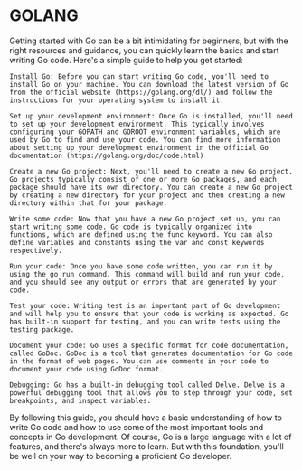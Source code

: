 # GOLANG
Getting started with Go can be a bit intimidating for beginners, but with the right resources and guidance, you can quickly learn the basics and start writing Go code. Here's a simple guide to help you get started:

    Install Go: Before you can start writing Go code, you'll need to install Go on your machine. You can download the latest version of Go from the official website (https://golang.org/dl/) and follow the instructions for your operating system to install it.

    Set up your development environment: Once Go is installed, you'll need to set up your development environment. This typically involves configuring your GOPATH and GOROOT environment variables, which are used by Go to find and use your code. You can find more information about setting up your development environment in the official Go documentation (https://golang.org/doc/code.html)

    Create a new Go project: Next, you'll need to create a new Go project. Go projects typically consist of one or more Go packages, and each package should have its own directory. You can create a new Go project by creating a new directory for your project and then creating a new directory within that for your package.

    Write some code: Now that you have a new Go project set up, you can start writing some code. Go code is typically organized into functions, which are defined using the func keyword. You can also define variables and constants using the var and const keywords respectively.

    Run your code: Once you have some code written, you can run it by using the go run command. This command will build and run your code, and you should see any output or errors that are generated by your code.

    Test your code: Writing test is an important part of Go development and will help you to ensure that your code is working as expected. Go has built-in support for testing, and you can write tests using the testing package.

    Document your code: Go uses a specific format for code documentation, called GoDoc. GoDoc is a tool that generates documentation for Go code in the format of web pages. You can use comments in your code to document your code using GoDoc format.

    Debugging: Go has a built-in debugging tool called Delve. Delve is a powerful debugging tool that allows you to step through your code, set breakpoints, and inspect variables.

By following this guide, you should have a basic understanding of how to write Go code and how to use some of the most important tools and concepts in Go development. Of course, Go is a large language with a lot of features, and there's always more to learn. But with this foundation, you'll be well on your way to becoming a proficient Go developer.
